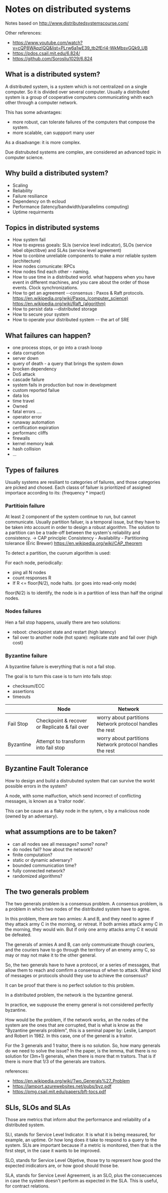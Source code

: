 
# Notes on distributed systems

Notes based on http://www.distributedsystemscourse.com/

Other references: 
- https://www.youtube.com/watch?v=cQP8WApzIQQ&list=PLrw6a1wE39_tb2fErI4-WkMbsvGQk9_UB
- https://pdos.csail.mit.edu/6.824/
- https://github.com/Sorosliu1029/6.824

## What is a distributed system?

A distributed system, is a system which is not centralized on a single computer. So it is divided over several computer. 
Usually a distributed system is a group of cooperative computers communicating whith each other through a computer network.

This has some advantages:
- more robust, can tolerate failures of the computers that compose the system.
- more scalable, can suppport many user

As a disadvange: it is more complex. 

Due distrubuted systems are complex, are considered an advanced topic in computer science.

## Why build a distributed system?

- Scaling
- Reliability
- Failure resiliance
- Dependency on th ecloud
- Performance (latency/bandwidth/parallelims computing)
- Uptime requirments

## Topics in distributed systems

- How system fail 
- How to express goeals: SLIs (service level indicator), SLOs (service lebel objectibve) and SLAs (service level agreement)
- How to conbine unreliable components to make a mor reliable system (architecture)
- How nodes comunicate: RPCs 
- How nodes find each other - naming. 
- How to use time in a distributed world. what happens when you have event in different machines, and you care about the order of those events. Clock synchronizations. 
- How to get an agreement --consensus : Paxos & Raft protocols. https://en.wikipedia.org/wiki/Paxos_(computer_science) https://en.wikipedia.org/wiki/Raft_(algorithm)
- How to persist data --distributed storage
- How to secure your system
- How to operate your distributed system -- the art of SRE

## What failures can happen?

- one process stops, or go into a crash looop
- data corruption
- server down
- query of death - a query that brings the system down
- brocken dependency
- DoS attack
- cascade failure 
- system fails in production but now in development
- custom reported failue
- data los
- time travel
- Owned
- fatal errors .... 
- operator error
- runaway automation
- certification expiration
- performanc cliffs
- firewalls 
- kernel memory leak
- hash collision
- ...

## Types of failures

Usually systems are resiliant to categories of failures, and those categories are picked and chosed. Each classs of failuer is prioritized of assigned importace according to its: {frequency * impact} 

### Partitioin failure

At least 2 component of the system continue to run, but cannot communicate. Usually partition failuer, is a temporal issue, 
but they have to be taken into account in order to design a robust algorithm. The solution to a partition can be a trade-off between the system's reliability and consistency. -> CAP principle: Consistency - Availability - Partitioning tolerance (Eric Brewer) https://en.wikipedia.org/wiki/CAP_theorem

To detect a partition, the cuorum algorithm is used:

For each node, periodically:
- ping all N nodes
- count responses R
- If R <= floor(N/2), node halts. (or goes into read-only mode)

floor(N/2) is to identify, the node is in a partition of less than half the original nodes.

### Nodes failures

Hen a fail stop happens, usually there are two solutions: 

- reboot: checkpoint state and restart (high latency)
- fail over to another node (hot spare): replicate state and fail over (high cost)

### Byzantine failure

A byzantine failure is everything that is not a fail stop. 

The goal is to turn this case is to turn into fails stop:
- checksum/ECC
- assertions
- timeouts


|    | Node | Network |
| --- | --- | --- | 
| Fail Stop | Checkpoint & recover or Replicate & fail over | worry about partitions Network protocol handles the rest | 
| Byzantine | Attempt to transform into fail stop | worry about partitions Network protocol handles the rest | 

## Byzantine Fault Tolerance

How to design and build a distrubuted system that can survive the workt possible errors in the system?

A node, with some malfuction, which send incorrect of conflicting messages, is known as a 'traitor node'. 

This can be cause as a flaky node in the sytem, o by a malicious node (owned by an adversary). 

## what assumptions are to be taken?

- can all nodes see all messages? some? none?
- do nodes fail? how about the network?
- finite computation?
- static or dynamic adversary? 
- bounded communication time?
- fully connected network?
- randomized algorithms?

## The two generals problem

The two generals problem is a consensus problem. A consensus problem, is a problem in which two nodes
of the distributed system have to agree. 

In this problem, there are two armies: A and B, and they need to agree if they attack army C in the morning, or retreat. If both armies attack army C in the morning, they would win. But if only one army attacks army C
it would be defeated. 

The generals of armies A and B, can only communicate though couriers, and the couriers have to go through 
the territory of an enemy army C, so may or may not make it to the other general. 

So, the two generals have to have a protocol, or a series of messages, that allow them to reach and comfirm a consensus of when to attack. What kind of messages or protocols should they use to achieve the consensus?

It can be proof that there is no perfect solution to this problem. 

In a distributed problem, the network is the byzantine general. 

In practice, we suppouse the enemy general is not considered perfectly byzantine. 

How would be the problem, if the network works, an the nodes of the system are the ones that are corrupted, 
that is what is know as the "Byzantine generals problem", this is a seminal paper by: Leslie, Lamport and Robert in 1982. In this case, one of the general is a traitor. 

For the 3 generals and 1 traitor, there is no solution. So, how many generals do we need to solve the issue?
In the paper, is the lemma, that there is no solution for (3m+1) generals, when there is more that m traitors. That is if there is more that 1/3 of the generals are traitors.

references:
- https://en.wikipedia.org/wiki/Two_Generals%27_Problem
- https://lamport.azurewebsites.net/pubs/byz.pdf
- https://pmg.csail.mit.edu/papers/bft-tocs.pdf


## SLIs, SLOs and SLAs

Those are metrics that inform abut the performance and reliability of
a distributed system.

SLI, stands for Service Level Indicator. It is what it is being 
measured, for example, an uptime. Or how long does it take to
respond to a query to the system. SLIs are important because if a 
metric is monitored, then that is the first stept, in the case
it wants to be improved. 

SLO, stands for Service Level Objetive, those try to represent how 
good the expected inidicators are, or how good should those be.

SLA, stands for Service Level Agreement, is an SLO, plus the consecuences
in case the system doesn't perform as expected in the SLA. This is
useful, for contract relations. 




